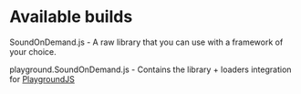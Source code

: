 # Available builds

SoundOnDemand.js - A raw library that you can use with a framework of your choice.

playground.SoundOnDemand.js - Contains the library + loaders integration for [PlaygroundJS](http://playgroundjs.com/)

